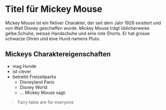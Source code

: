 # Titel für Mickey Mouse
Mickey Mouse ist ein fiktiver Charakter, der seit dem Jahr 1928 existiert und von Walt Disney geschaffen wurde. Mickey Mouse trägt üblicherweise gelbe Schuhe, weisse Handschuhe und eine rote Shorts. Er hat grosse schwarze Ohren und eine Hund namens Pluto.
## Mickeys Charaktereigenschaften
* mag Hunde
* ist clever
* betreibt Freizeitparks
  * Disneyland Paris
  * Disney World
  * ...
Mickey Mouse sagt:
> Fairy tales are for everyone